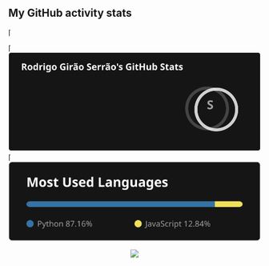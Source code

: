 ##  My GitHub activity stats

<!-- Found out I could do this from @rodrigogiraoserrao! -->⌈
⌈
<img src="general_stats.svg" alt="GitHub Statistics" loading="lazy">
⌈
<img src="language_stats.svg" alt="Top Languages" loading="lazy">

<p align='center'><img src='https://visitor-badge.laobi.icu/badge?page_id=miarez'></p>

